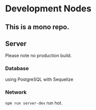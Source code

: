 # Development Nodes

## This is a mono repo.

## Server

Please note no production build.

### Database

using PostgreSQL with Sequelize

### Network

`npm run server-dev` run hot.

